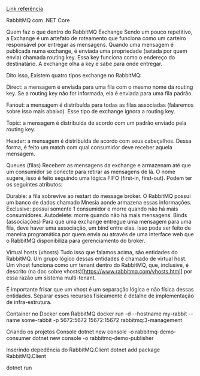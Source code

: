 [Link referência](https://dev.to/mviegas/pt-br-introducao-ao-rabbitmq-com-net-core-15oc)



RabbitMQ com .NET Core

Quem faz o que dentro do RabbitMQ
Exchange
Sendo um pouco repetitivo, a Exchange é um artefato de roteamento que funciona como um carteiro responsável por entregar as mensagens. Quando uma mensagem é publicada numa exchange, é enviada uma propriedade (setada por quem envia) chamada routing key. Essa key funciona como o endereço do destinatário. A exchange olha a key e sabe para onde entregar.

Dito isso, Existem quatro tipos exchange no RabbitMQ:

Direct: a mensagem é enviada para uma fila com o mesmo nome da routing key. Se a routing key não for informada, ela é enviada para uma fila padrão.

Fanout: a mensagem é distribuída para todas as filas associadas (falaremos sobre isso mais abaixo). Esse tipo de exchange ignora a routing key.

Topic: a mensagem é distribuída de acordo com um padrão enviado pela routing key.

Header: a mensagem é distribuída de acordo com seus cabeçalhos. Dessa forma, é feito um match com qual consumidor deve receber aquela mensagem.

Queues (filas)
Recebem as mensagens da exchange e armazenam até que um consumidor se conecte para retirar as mensagens de lá. O nome sugere, isso é feito seguindo uma lógica FIFO (first-in, first-out). Podem ter os seguintes atributos:

Durable: a fila sobrevive ao restart do message broker. O RabbitMQ possui um banco de dados chamado Mnesia aonde armazena essas informações.
Exclusive: possui somente 1 consumidor e morre quando não há mais consumidores.
Autodelete: morre quando não há mais mensagens.
Binds (associações)
Para que uma exchange entregue uma mensagem para uma fila, deve haver uma associação, um bind entre elas. Isso pode ser feito de maneira programática por quem envia ou através de uma interface web que o RabbitMQ disponibiliza para gerenciamento do broker.

Virtual hosts (vhosts)
Tudo isso que falamos acima, são entidades do RabbitMQ. Um grupo lógico dessas entidades é chamado de virtual host. Um vhost funciona como um tenant dentro do RabbitMQ, que, inclusive, é descrito (na doc sobre vhosts)[https://www.rabbitmq.com/vhosts.html] por essa razão um sistema multi-tenant.

É importante frisar que um vhost é um separação lógica e não física dessas entidades. Separar esses recursos fisicamente é detalhe de implementação de infra-estrutura.

Container no Docker com RabbitMQ
docker run -d --hostname my-rabbit --name some-rabbit -p 5672:5672 15672:15672 rabbitmq:3-management

Criando os projetos Console
dotnet new console -o rabbitmq-demo-consumer
dotnet new console -o rabbitmq-demo-publisher

Inserindo depedência do RabbitMQ.Client
dotnet add package RabbitMQ.Client

dotnet run 
